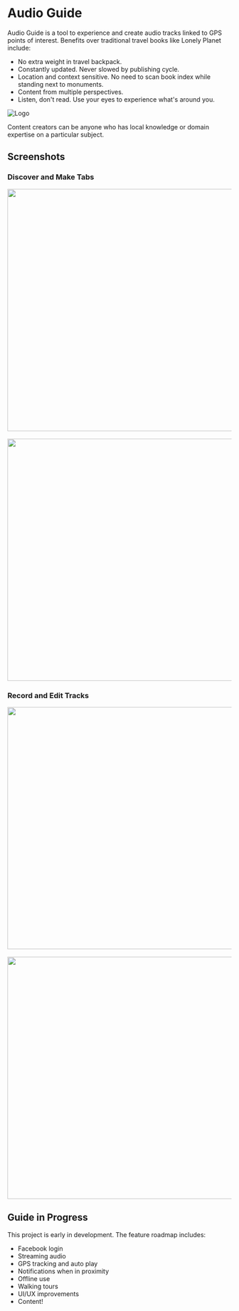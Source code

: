 # Audio Guide

Audio Guide is a tool to experience and create audio tracks linked to GPS points of interest.  Benefits over traditional travel books like Lonely Planet include:

  * No extra weight in travel backpack.
  * Constantly updated.  Never slowed by publishing cycle.
  * Location and context sensitive.  No need to scan book index while standing next to monuments.
  * Content from multiple perspectives.
  * Listen, don't read.  Use your eyes to experience what's around you.

![Logo](https://raw.github.com/boes-matt/audioguide/develop/screenshots/logo.png)

Content creators can be anyone who has local knowledge or domain expertise on a particular subject.

## Screenshots

### Discover and Make Tabs

<img src="https://raw.github.com/boes-matt/audioguide/develop/screenshots/discover.png" height="545" />
&nbsp;&nbsp;
<img src="https://raw.github.com/boes-matt/audioguide/develop/screenshots/make.png" height="545" />

### Record and Edit Tracks

<img src="https://raw.github.com/boes-matt/audioguide/develop/screenshots/record.png" height="545" />
&nbsp;&nbsp;
<img src="https://raw.github.com/boes-matt/audioguide/develop/screenshots/edit.png" height="545" />

## Guide in Progress

This project is early in development.  The feature roadmap includes:

  * Facebook login
  * Streaming audio
  * GPS tracking and auto play
  * Notifications when in proximity
  * Offline use
  * Walking tours
  * UI/UX improvements
  * Content!
